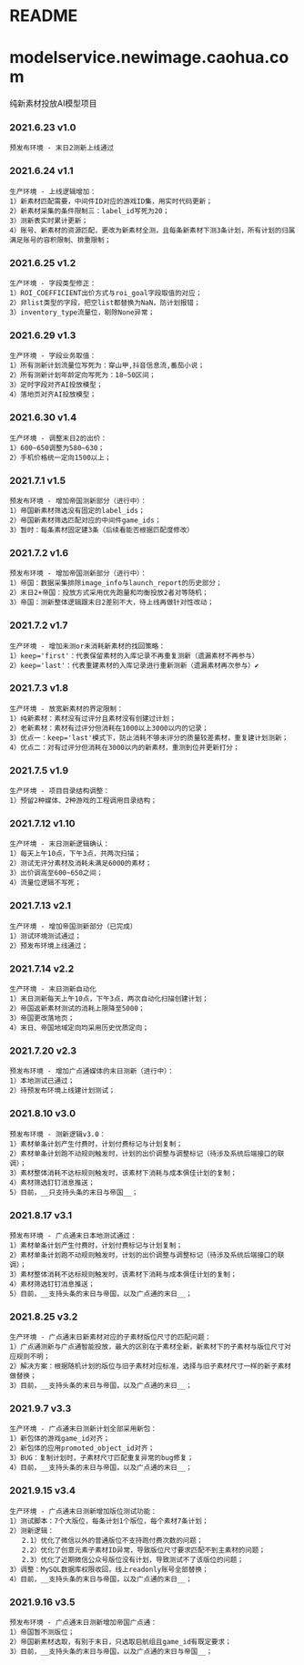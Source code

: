 # README
# modelservice.newimage.caohua.com

纯新素材投放AI模型项目

### 2021.6.23 v1.0
    预发布环境 - 末日2测新上线通过

### 2021.6.24 v1.1
    生产环境 - 上线逻辑增加：
    1）新素材匹配需要，中间件ID对应的游戏ID集，用实时代码更新；
    2）新素材采集的条件限制三：label_id写死为20；
    3）测新表实时累计更新；
    4）账号、新素材的资源匹配，更改为新素材全测，且每条新素材下测3条计划，所有计划的归属满足账号的容积限制、排重限制；

### 2021.6.25 v1.2
    生产环境 - 字段类型修正：
    1）ROI_COEFFICIENT出价方式与roi_goal字段取值的对应；
    2）非list类型的字段，把空list都替换为NaN，防计划报错；
    3）inventory_type流量位，剔除None异常；

### 2021.6.29 v1.3
    生产环境 - 字段业务取值：
    1）所有测新计划流量位写死为：穿山甲,抖音信息流,番茄小说；
    2）所有测新计划年龄定向写死为：18~50区间；
    3）定时字段对齐AI投放模型；
    4）落地页对齐AI投放模型；

### 2021.6.30 v1.4
    生产环境 - 调整末日2的出价：
    1）600~650调整为580~630；
    2）手机价格统一定向1500以上；

### 2021.7.1 v1.5
    预发布环境 - 增加帝国测新部分（进行中）：
    1）帝国新素材筛选没有固定的label_ids；
    2）帝国新素材筛选匹配对应的中间件game_ids；
    3）暂时：每条素材固定建3条（后续看能否根据匹配度修改）

### 2021.7.2 v1.6
    预发布环境 - 增加帝国测新部分（进行中）：
    1）帝国：数据采集排除image_info与launch_report的历史部分；
    2）末日2+帝国：投放方式采用优先跑量和均衡投放2者对等随机；
    3）帝国：测新整体逻辑跟末日2差别不大，待上线再做针对性改动；

### 2021.7.2 v1.7
    生产环境 - 增加未测or未消耗新素材的找回策略：
    1）keep='first'：代表保留素材的入库记录不再重复测新（遗漏素材不再参与）
    2）keep='last'：代表重建素材的入库记录进行重新测新（遗漏素材再次参与）✔

### 2021.7.3 v1.8
    生产环境 - 放宽新素材的界定限制：
    1）纯新素材：素材没有过评分且素材没有创建过计划；
    2）老新素材：素材有过评分但消耗在1000以上3000以内的记录；
    3）优点一：keep='last'模式下，防止消耗不够未评分的质量较差素材，重复建计划测新；
    4）优点二：对有过评分但消耗在3000以内的新素材，重测到位并更新打分；

### 2021.7.5 v1.9
    生产环境 - 项目目录结构调整：
    1）预留2种媒体、2种游戏的工程调用目录结构；

### 2021.7.12 v1.10
    生产环境 - 末日测新逻辑确认：
    1）每天上午10点，下午3点，共两次扫描；
    2）测试无评分素材及消耗未满足6000的素材；
    3）出价调高至600~650之间；
    4）流量位逻辑不写死；

### 2021.7.13 v2.1
    生产环境 - 增加帝国测新部分（已完成）
    1）测试环境测试通过；
    2）预发布环境上线通过；

### 2021.7.14 v2.2
    生产环境 - 末日测新自动化
    1）末日测新每天上午10点，下午3点，两次自动化扫描创建计划；
    2）帝国返新素材测试的消耗上限降至5000；
    3）帝国更改落地页；
    4）末日、帝国地域定向均采用历史优质定向；

### 2021.7.20 v2.3
    预发布环境 - 增加广点通媒体的末日测新（进行中）：
    1）本地测试已通过；
    2）待预发布环境上线建计划测试；

### 2021.8.10 v3.0
    预发布环境 - 测新逻辑v3.0：
    1）素材单条计划产生付费时，计划付费标记与计划复制；
    2）素材单条计划跑不动规则触发时，计划的出价调整与调整标记（待涉及系统后端接口的联调）；
    3）素材整体消耗不达标规则触发时，该素材下消耗与成本俱佳计划的复制；
    4）素材筛选钉钉消息推送；
    5）目前，__只支持头条的末日与帝国__；

### 2021.8.17 v3.1
    预发布环境 - 广点通末日本地测试通过：
    1）素材单条计划产生付费时，计划付费标记与计划复制；
    2）素材单条计划跑不动规则触发时，计划的出价调整与调整标记（待涉及系统后端接口的联调）；
    3）素材整体消耗不达标规则触发时，该素材下消耗与成本俱佳计划的复制；
    4）素材筛选钉钉消息推送；
    5）目前，__支持头条的末日与帝国，以及广点通的末日__；

### 2021.8.25 v3.2
    生产环境 - 广点通末日新素材对应的子素材版位尺寸的匹配问题：
    1）广点通测新与广点通智能投放，最大的区别在于素材全新，新素材下的子素材与版位尺寸对应规则不明；
    2）解决方案：根据随机计划的版位与旧子素材对应标准，选择与旧子素材尺寸一样的新子素材做替换；
    3）目前，__支持头条的末日与帝国，以及广点通的末日__；

### 2021.9.7 v3.3
    生产环境 - 广点通末日测新计划全部采用新包：
    1）新包体的游戏game_id对齐；
    2）新包体的应用promoted_object_id对齐；
    3）BUG：复制计划时，子素材尺寸匹配重复异常的bug修复；
    4）目前，__支持头条的末日与帝国，以及广点通的末日__；

### 2021.9.15 v3.4
    生产环境 - 广点通末日测新增加版位测试功能：
    1）测试脚本：7个大版位，每条计划1个版位，每个素材7条计划；
    2）测新逻辑：
       2.1）优化了微信以外的普通版位不支持跑付费次数的问题；
       2.2）优化了创意元素子素材ID异常，导致版位尺寸要求匹配不到主素材的问题；
       2.3）优化了近期微信公众号版位没有计划，导致测试不了该版位的问题；
    3）调整：MySQL数据库权限收回，线上readonly账号全部替换；
    4）目前，__支持头条的末日与帝国，以及广点通的末日__；

### 2021.9.16 v3.5
    预发布环境 - 广点通末日测新增加帝国广点通：
    1）帝国暂不测版位；
    2）帝国新素材选取，有别于末日，只选取启航组且game_id有既定要求；
    3）目前，__支持头条的末日与帝国，以及广点通的末日与帝国__；